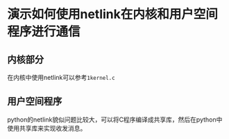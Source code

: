 # 演示如何使用netlink在内核和用户空间程序进行通信

## 内核部分
在内核中使用netlink可以参考`1kernel.c`

## 用户空间程序
python的netlink貌似问题比较大，可以将C程序编译成共享库，然后在python中使用共享库来实现收发消息。

